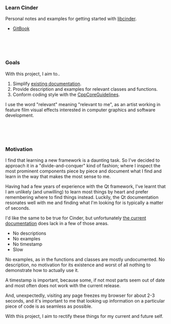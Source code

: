 ### Learn Cinder

Personal notes and examples for getting started with [libcinder](https://libcinder.org/).

- [GitBook](https://mottosso.gitbooks.io/cinder/content/)

<br>
<br>
<br>

### Goals

With this project, I aim to..

1. Simplify [existing documentation].
2. Provide description and examples for relevant classes and functions.
2. Conform coding style with the [CppCoreGuidelines].

I use the word "relevant" meaning "relevant to me", as an artist working in feature film visual effects interested in computer graphics and software development.

[CppCoreGuidelines]: https://github.com/isocpp/CppCoreGuidelines
[existing documentation]: https://libcinder.org/docs/branch/master/

<br>
<br>
<br>

### Motivation

I find that learning a new framework is a daunting task. So I've decided to approach it in a "divide-and-conquer" kind of fashion; where I inspect the most prominent components piece by piece and document what I find and learn in the way that makes the most sense to me.

Having had a few years of experience with the Qt framework, I've learnt that I am unlikely (and unwilling) to learn most things by heart and prefer remembering where to find things instead. Luckily, the Qt documentation resonates well with me and finding what I'm looking for is typically a matter of seconds.

I'd like the same to be true for Cinder, but unfortunately [the current documentation](https://libcinder.org/docs/branch/master/) does lack in a few of those areas.

- No descriptions
- No examples
- No timestamp
- Slow

No examples, as in the functions and classes are mostly undocumented. No description, no motivation for its existence and worst of all nothing to demonstrate how to actually use it.

A timestamp is important, because some, if not most parts seem out of date and most often does not work with the current release.

And, unexpectedly, visiting any page freezes my browser for about 2-3 seconds, and it's important to me that looking up information on a particular piece of code is as seamless as possible.

With this project, I aim to rectify these things for my current and future self.